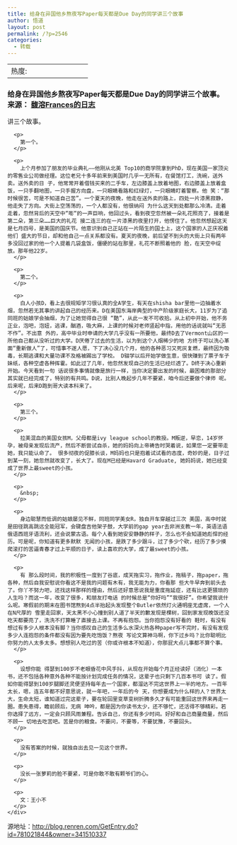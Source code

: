 ```yaml
---
title: 给身在异国他乡熬夜写Paper每天都是Due Day的同学讲三个故事
author: 悟道
layout: post
permalink: /?p=2546
categories:
  - 转载
---
```

<table>
  <tr cellpadding=0><td>
    热度:
  </td><td cellpadding=0><img src='http://210.75.224.29/wordpress/wp-content/plugins/statpresscn/images/sun.gif' width=10 height=10 border=0 /></td><td cellpadding=0><img src='http://210.75.224.29/wordpress/wp-content/plugins/statpresscn/images/sun_dark.gif' width=10 height=10 border=0 /></td><td cellpadding=0><img src='http://210.75.224.29/wordpress/wp-content/plugins/statpresscn/images/sun_dark.gif' width=10 height=10 border=0 /></td><td cellpadding=0><img src='http://210.75.224.29/wordpress/wp-content/plugins/statpresscn/images/sun_dark.gif' width=10 height=10 border=0 /></td><td cellpadding=0><img src='http://210.75.224.29/wordpress/wp-content/plugins/statpresscn/images/sun_dark.gif' width=10 height=10 border=0 /></td></tr>
</table>

<div>
  <h3>
    <strong>给身在异国他乡熬夜写Paper每天都是Due Day的同学讲三个故事。</strong> 来源： <a href="http://blog.renren.com/GetEntry.do?id=781021844&owner=341510337" target="_blank">馥溶Frances的日志</a>
  </h3>
  
  <div>
    <div id="shareBody">
      <p>
        讲三个故事。
      </p>
      
      <p>
        第一个。
      </p>
      
      <p>
        上个月参加了朋友的毕业典礼——他刚从北美 Top10的商学院拿到PhD，现在美国一家顶尖的零售业公司做经理。这位老兄十多年前来到美国时几乎一无所有，在餐馆打工，洗碗，送外卖。送外卖的日 子，他常常开着借钱买来的二手车，左边膝盖上放着地图，右边膝盖上放着盒饭，一只手翻地图，一只手握方向盘，一只眼睛看路和红绿灯，一只眼睛盯着警察。他 笑：“那时候很苦，可是不知道自己苦”。一个夏天的夜晚，他走在送外卖的路上，四处一片漆黑寂静，他走失了方向。大街上空荡荡的，一个人都没有，他很纳闷 为什么这天到处都那么冷清。走着走着，忽然背后的天空中“嘭“的一声巨响，他回过头，看到夜空忽然被一朵礼花照亮了，接着是第二朵，第三朵……巨大的礼花 接二连三的在一片漆黑的夜里打开，他愣住了。他忽然想起这天是七月四号，是美国的国庆节。他意识到自己正站在一片陌生的国土上，这个国家的人正庆祝着他们 盛大的节日，却和他自己一点关系都没有。夏天的夜晚，前后望不到头的大街上只有两年多没回过家的他一个人提着几袋盒饭，僵硬的站在那里，礼花不断照着他的 脸，在天空中绽放。那年他22岁。
      </p>
      
      <p>
        第二个。
      </p>
      
      <p>
        白人小孩D，看上去很规矩学习很认真的全A学生，有天在shisha bar里他一边抽着水烟，忽然若无其事的讲起自己的经历来。D在美国东海岸典型的中产阶级家庭长大，11岁为了追同班的姑娘学会抽烟，为了让她觉得自己很 “酷”，从此一发不可收拾。从上初中开始，他不务正业，泡吧，泡妞，逃课，酗酒，吸大麻，上课的时候对老师竖起中指，用他的话说就叫“无恶不作”。不出意 外的，高中毕业时申请的大学几乎没有一所要他，最终D去了Vermont山区的一所他自己都从没听过的大学。D厌倦了过去的生活，以为到这个人烟稀少的地 方终于可以洗心革面“重新做人”了，可惜事不遂人愿，下了决心没几个月，他的各种恶习又死灰复燃，最终因为吸毒，长期逃课和大量功课不及格被踢出了学校。 D辍学以后开始学做生意，很快赚到了票子车子妹纸，各种空虚各种挥霍。如此过了几年，他忽然发现自己的生活已经烂透了。D终于决心重新开始。今天看到一句 话说很多事情就像是旅行一样，当你决定要出发的时候，最困难的那部分其实就已经完成了，特别的有共鸣。D说，比别人晚起步几年不要紧，咱今后还要做个律师 呢。后来呢，后来D跑到哥大读本科来了。
      </p>
      
      <p>
        第三个。
      </p>
      
      <p>
        拉美混血的美国女孩M，父母都是ivy league school的教授。M叛逆，早恋，14岁怀孕，被母亲发现后流产，然后不断尝试自杀，她的妈妈向上帝祷告时哭着说，如果您一定要带走她，我只能认命了。 很多彻夜的促膝长谈，M妈妈也只是抱着试试看的态度，奇妙的是，日子过到某一刻，她忽然就改变了，长大了。现在M已经是Havard Graduate, 她妈妈说，她已经变成了世界上最sweet的小孩。
      </p>
      
      <p>
        &nbsp;
      </p>
      
      <p>
        身边聪慧而低调的姑娘屡见不鲜，同班同学美女R，独自开车穿越过三次 美国，高中时就是田径跳高跳远全能冠军，会键盘吉他架子鼓，大学前的gap year去非洲支教一年，英语法语俄语西班牙语流利，还会说蒙古语。每个人看到她安安静静的样子，怎么也不会知道她彪悍的经历。可是呢，你知道有更多默默 无闻的小孩，是跌了多少跟斗，过了多少个砍，经历了多少摸爬滚打的苦逼青春才过上平顺的日子，读上喜欢的大学，成了最sweet的小孩。
      </p>
      
      <p>
        有 那么段时间，我的积极性一度到了谷底，成天拖实习，拖作业，拖稿子，拖paper，拖各种，然后自我安慰说你看这不是我的问题有木有，我无能为力，你看那 些大牛早奔到前头去了。你丫不努力吧，还找这样那样的理由，然后还好意思说我是重度拖延症，还有比这更猥琐的人生吗？而这一年，改变了很多，和朋友打电话 的时候总是“你好吗”“我很好”。你希望我说什么呢。寒假前的期末在图书馆熬到4点半抬起头发现整个Butler依然灯火通明座无虚席，一个人在N尺厚的 雪里走回家，天太黑不小心撞到别人道了半天的歉发现是棵树，回到家发现晚饭还没吃天都要亮了，洗洗不打算睡了直接去上课。不再有抱怨。当你抱怨没有好看的 鞋时，有没有想过有多少人根本没有脚？当你感叹自己的生活多么水深火热各种paper写不完时，有没有发现多少人连抱怨的条件都没有因为要先吃饱饭？熬夜 写论文算神马啊，你下过乡吗？比你聪明比你努力的人太多太多。想想别人吃过的苦（你或许根本不知道），你那屁大点儿事都不算个事。
      </p>
      
      <p>
        设想你能 得瑟到100岁不老眼昏花中风手抖，从现在开始每个月正经读好（消化）一本书，还不包括各种意外各种不能按计划完成任务的情况，这辈子也只剩下几百本书可 读了。假如你能得瑟到100岁腿脚还灵便坚持每年去一个国家，都溜达不完这世界上一半的地方。一百年太长，嗯，连五年都不好意思说，就一年吧，一年后的今 天，你想要成为什么样的人？世界太大，生命太短，谁知道过完这辈子，要在轮回里变草变树折腾多久才有可能重回这世界来再走一圈。患失患得，瞻前顾后，无病 呻吟，都是因为你读书太少，还不够忙，还活得不够精彩。若你选择了远方，一定会只顾风雨兼程。告诉自己，你还有多少时间。好好和自己商量商量，然后不顾一 切地去吃苦吧。苦是你的粮食。不要问，不要等，不要犹豫，不要回头。
      </p>
      
      <p>
        没有答案的时候，就独自出去见一见这个世界。
      </p>
      
      <p>
        没长一张萝莉的脸不要紧，可是你敢不敢有颗爷们的心。
      </p>
      
      <p>
        文：王小不
      </p>
    </div>
  </div>
</div>

源地址：<a href="http://blog.renren.com/GetEntry.do?id=781021844&owner=341510337" target="_blank">http://blog.renren.com/GetEntry.do?id=781021844&owner=341510337</a>